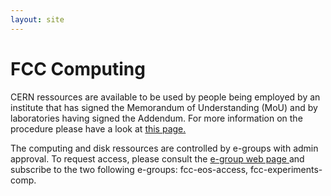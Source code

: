 ```yaml
---
layout: site
---
```


FCC Computing
================================================
CERN ressources are available to be used by people being employed by an institute that has signed the Memorandum of Understanding (MoU) and by laboratories having signed the Addendum. For more information on the procedure please have a look at <a href="https://fcc.web.cern.ch/Pages/Join.aspx/"> this page. </a> 

The computing and disk ressources are controlled by e-groups with admin approval. To request access, please consult the 
<a href="https://e-groups.cern.ch/e-groups/EgroupsSearchForm.do"> e-group web page </a> and subscribe to the two following e-groups:
fcc-eos-access, fcc-experiments-comp.






